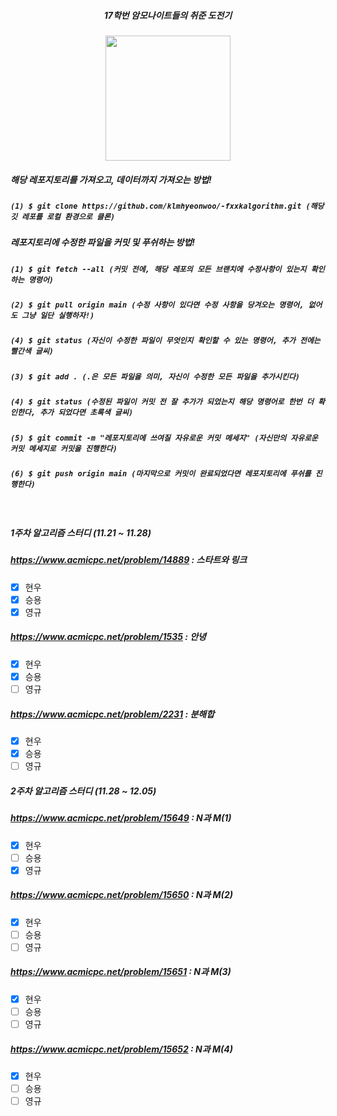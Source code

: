 <div align="center">

##### 17학번 암모나이트들의 취준 도전기
<img style="width:200px;" src="https://user-images.githubusercontent.com/19422885/203806899-449b1fee-ae77-46a8-bbf2-029d536e3bbe.gif"/>

</div>

##### 해당 레포지토리를 가져오고, 데이터까지 가져오는 방법!
##### `(1) $ git clone https://github.com/klmhyeonwoo/-fxxkalgorithm.git (해당 깃 레포를 로컬 환경으로 클론)`

##### 레포지토리에 수정한 파일을 커밋 및 푸쉬하는 방법!
##### `(1) $ git fetch --all (커밋 전에, 해당 레포의 모든 브랜치에 수정사항이 있는지 확인하는 명령어)` 
##### `(2) $ git pull origin main (수정 사항이 있다면 수정 사항을 당겨오는 명령어, 없어도 그냥 일단 실행하자!)`
##### `(4) $ git status (자신이 수정한 파일이 무엇인지 확인할 수 있는 명령어, 추가 전에는 빨간색 글씨)`
##### `(3) $ git add . (.은 모든 파일을 의미, 자신이 수정한 모든 파일을 추가시킨다)`
##### `(4) $ git status (수정된 파일이 커밋 전 잘 추가가 되었는지 해당 명령어로 한번 더 확인한다, 추가 되었다면 초록색 글씨)`
##### `(5) $ git commit -m "레포지토리에 쓰여질 자유로운 커밋 메세지" (자신만의 자유로운 커밋 메세지로 커밋을 진행한다)`
##### `(6) $ git push origin main (마지막으로 커밋이 완료되었다면 레포지토리에 푸쉬를 진행한다)`

<br/>

##### 1주차 알고리즘 스터디 (11.21 ~ 11.28)

##### https://www.acmicpc.net/problem/14889 : 스타트와 링크
- [x] 현우
- [x] 승용
- [x] 영규
##### https://www.acmicpc.net/problem/1535 : 안녕
- [x] 현우
- [x] 승용
- [ ] 영규
##### https://www.acmicpc.net/problem/2231 : 분해합
- [x] 현우
- [x] 승용
- [ ] 영규

##### 2주차 알고리즘 스터디 (11.28 ~ 12.05)

##### https://www.acmicpc.net/problem/15649 : N과 M(1)
- [x] 현우
- [ ] 승용
- [x] 영규
##### https://www.acmicpc.net/problem/15650 : N과 M(2)
- [x] 현우
- [ ] 승용
- [ ] 영규
##### https://www.acmicpc.net/problem/15651 : N과 M(3)
- [x] 현우
- [ ] 승용
- [ ] 영규

##### https://www.acmicpc.net/problem/15652 : N과 M(4)
- [x] 현우
- [ ] 승용
- [ ] 영규